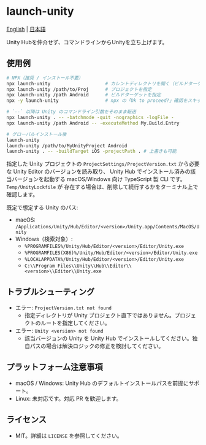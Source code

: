 launch-unity
=================

[English](README.md) | [日本語](README.ja.md)

Unity Hubを仲介せず、コマンドラインからUnityを立ち上げます。

## 使用例
```bash
# NPX（推奨 / インストール不要）
npx launch-unity                    # カレントディレクトリを開く（ビルドターゲット未指定時はプロジェクトの現在のビルドターゲットを使用）
npx launch-unity /path/to/Proj      # プロジェクトを指定
npx launch-unity /path Android      # ビルドターゲットを指定
npx -y launch-unity                 # npx の「Ok to proceed?」確認をスキップ

# `--` 以降は Unity のコマンドライン引数をそのまま転送
npx launch-unity . -- -batchmode -quit -nographics -logFile -
npx launch-unity /path Android -- -executeMethod My.Build.Entry

# グローバルインストール後
launch-unity
launch-unity /path/to/MyUnityProject Android
launch-unity . -- -buildTarget iOS -projectPath . # 上書きも可能
```

指定した Unity プロジェクトの `ProjectSettings/ProjectVersion.txt` から必要な Unity Editor のバージョンを読み取り、
Unity Hub でインストール済みの該当バージョンを起動する macOS/Windows 向け TypeScript 製 CLI です。`Temp/UnityLockfile` が
存在する場合は、削除して続行するかをターミナル上で確認します。

既定で想定する Unity のパス:
- macOS: `/Applications/Unity/Hub/Editor/<version>/Unity.app/Contents/MacOS/Unity`
- Windows（検索対象）:
  - `%PROGRAMFILES%/Unity/Hub/Editor/<version>/Editor/Unity.exe`
  - `%PROGRAMFILES(X86)%/Unity/Hub/Editor/<version>/Editor/Unity.exe`
  - `%LOCALAPPDATA%/Unity/Hub/Editor/<version>/Editor/Unity.exe`
  - `C:\\Program Files\\Unity\\Hub\\Editor\\<version>\\Editor\\Unity.exe`


## トラブルシューティング
- エラー: `ProjectVersion.txt not found`
  - 指定ディレクトリが Unity プロジェクト直下ではありません。プロジェクトのルートを指定してください。
- エラー: `Unity <version> not found`
  - 該当バージョンの Unity を Unity Hub でインストールしてください。独自パスの場合は解決ロジックの修正を検討してください。

## プラットフォーム注意事項
- macOS / Windows: Unity Hub のデフォルトインストールパスを前提にサポート。
- Linux: 未対応です。対応 PR を歓迎します。

## ライセンス
- MIT。詳細は `LICENSE` を参照してください。
